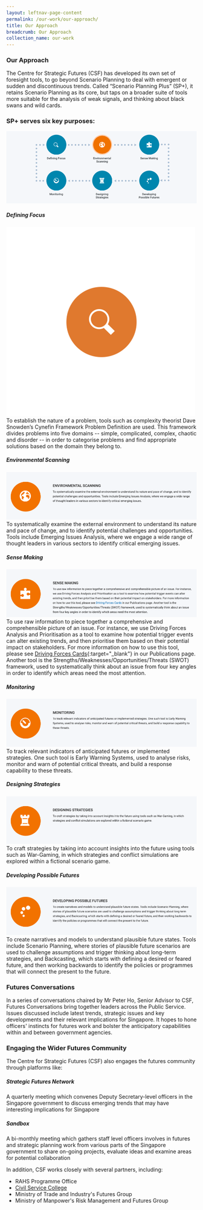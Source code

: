 ```yaml
---
layout: leftnav-page-content
permalink: /our-work/our-approach/ 
title: Our Approach
breadcrumb: Our Approach
collection_name: our-work
---
```


### **Our Approach**

The Centre for Strategic Futures (CSF) has developed its own set of foresight tools, to go beyond Scenario Planning to deal with emergent or sudden and discontinuous trends. Called “Scenario Planning Plus” (SP+), it retains Scenario Planning as its core, but taps on a broader suite of tools more suitable for the analysis of weak signals, and thinking about black swans and wild cards.

### **SP+ serves six key purposes:**

![Image1](https://github.com/isomerpages/isomerpages-csf/raw/master/files/media-centre/Screenshot%202019-01-15%20at%2012.02.35%20PM.png) 


##### **Defining Focus**
![Image1.5](https://github.com/isomerpages/isomerpages-csf/raw/master/files/media-centre/SmallSized.png)
To establish the nature of a problem, tools such as complexity theorist Dave Snowden’s Cynefin Framework Problem Definition are used. This framework divides problems into five domains -- simple, complicated, complex, chaotic and disorder -- in order to categorise problems and find appropriate solutions based on the domain they belong to.

##### **Environmental Scanning**
![Image2](https://github.com/isomerpages/isomerpages-csf/raw/master/files/media-centre/Screenshot%202019-01-15%20at%2011.50.15%20AM.png)
To systematically examine the external environment to understand its nature and pace of change, and to identify potential challenges and opportunities. Tools include Emerging Issues Analysis, where we engage a wide range of thought leaders in various sectors to identify critical emerging issues.

##### **Sense Making**
![Image3](https://github.com/isomerpages/isomerpages-csf/raw/master/files/media-centre/Screenshot%202019-01-15%20at%2011.50.20%20AM.png)
To use raw information to piece together a comprehensive and comprehensible picture of an issue. For instance, we use Driving Forces Analysis and Prioritisation as a tool to examine how potential trigger events can alter existing trends, and then prioritise them based on their potential impact on stakeholders. For more information on how to use this tool, please see [Driving Forces Cards](https://isomer-csf-prototype.netlify.com/files/media-centre/publications/csf-df-cards.pdf){:target="_blank"} in our Publications page. Another tool is the Strengths/Weaknesses/Opportunities/Threats (SWOT) framework, used to systematically think about an issue from four key angles in order to identify which areas need the most attention.

##### **Monitoring**
![Image4](https://github.com/isomerpages/isomerpages-csf/raw/master/files/media-centre/Screenshot%202019-01-15%20at%2011.50.26%20AM.png)
To track relevant indicators of anticipated futures or implemented strategies. One such tool is Early Warning Systems, used to analyse risks, monitor and warn of potential critical threats, and build a response capability to these threats.

##### **Designing Strategies**
![Image5](https://github.com/isomerpages/isomerpages-csf/raw/master/files/media-centre/Screenshot%202019-01-15%20at%2011.50.31%20AM.png)
To craft strategies by taking into account insights into the future using tools such as War-Gaming, in which strategies and conflict simulations are explored within a fictional scenario game.

##### **Developing Possible Futures**
![Image5](https://github.com/isomerpages/isomerpages-csf/raw/master/files/media-centre/Screenshot%202019-01-15%20at%2011.50.43%20AM.png)
To create narratives and models to understand plausible future states. Tools include Scenario Planning, where stories of plausible future scenarios are used to challenge assumptions and trigger thinking about long-term strategies, and Backcasting, which starts with defining a desired or feared future, and then working backwards to identify the policies or programmes that will connect the present to the future.

### **Futures Conversations**

In a series of conversations chaired by Mr Peter Ho, Senior Advisor to CSF, Futures Conversations bring together leaders across the Public Service. Issues discussed include latest trends, strategic issues and key developments and their relevant implications for Singapore. It hopes to hone officers' instincts for futures work and bolster the anticipatory capabilities within and between government agencies.

### **Engaging the Wider Futures Community**

The Centre for Strategic Futures (CSF) also engages the futures community through platforms like:

##### **Strategic Futures Network** 

A quarterly meeting which convenes Deputy Secretary-level officers in the Singapore government to discuss emerging trends that may have interesting implications for Singapore

##### **Sandbox**

A bi-monthly meeting which gathers staff level officers involves in futures and strategic planning work from various parts of the Singapore government to share on-going projects, evaluate ideas and examine areas for potential collaboration

In addition, CSF works closely with several partners, including:

* RAHS Programme Office  
* [Civil Service College](https://www.cscollege.gov.sg/Pages/Default.aspx)
* Ministry of Trade and Industry's Futures Group
* Ministry of Manpower's Risk Management and Futures Group

